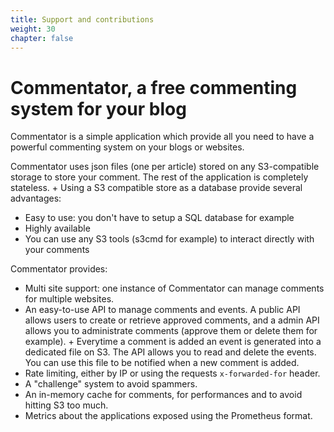 ```yaml
---
title: Support and contributions
weight: 30
chapter: false
---
```


# Commentator, a free commenting system for your blog

Commentator is a simple application which provide all you need to have a powerful commenting system on your blogs or websites.

Commentator uses json files (one per article) stored on any S3-compatible storage to store your comment. The rest of the application is completely stateless. +
Using a S3 compatible store as a database provide several advantages:

- Easy to use: you don't have to setup a SQL database for example
- Highly available
- You can use any S3 tools (s3cmd for example) to interact directly with your comments

Commentator provides:

- Multi site support: one instance of Commentator can manage comments for multiple websites.
-  An easy-to-use API to manage comments and events. A public API allows users to create or retrieve approved comments, and a admin API allows you to administrate comments (approve them or delete them for example). +
Everytime a comment is added an event is generated into a dedicated file on S3. The API allows you to read and delete the events. You can use this file to be notified when a new comment is added.
- Rate limiting, either by IP or using the requests `x-forwarded-for` header.
- A "challenge" system to avoid spammers.
- An in-memory cache for comments, for performances and to avoid hitting S3 too much.
- Metrics about the applications exposed using the Prometheus format.

